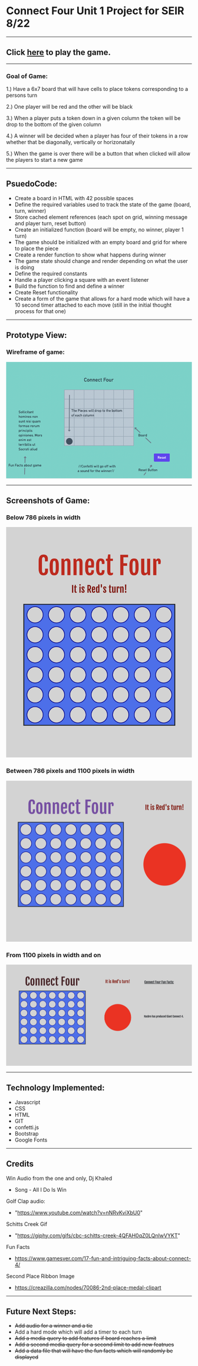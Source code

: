 # Connect Four Unit 1 Project for SEIR 8/22

---

## Click [here](https://chris-elliott-connect-four.netlify.app/) to play the game.
---





### Goal of Game:

1.) Have a 6x7 board that will have cells to place tokens corresponding to a persons turn 

2.) One player will be red and the other will be black 

3.) When a player puts a token down in a given column the token will be drop to the bottom of the given column 

4.) A winner will be decided when a player has four of their tokens in a row whether that be diagonally, vertically or horizonatally

5.) When the game is over there will be a button that when clicked will allow the players to start a new game 

---
## PsuedoCode:

- Create a board in HTML with 42 possible spaces 
- Define the required variables used to track the state of the game (board, turn, winner)
- Store cached element references (each spot on grid, winning message and player turn, reset button)
- Create an initialized function (board will be empty, no winner, player 1 turn)
- The game should be initialized with an empty board and grid for where to place the piece
- Create a render function to show what happens during winner 
- The game state should change and render depending on what the user is doing 
- Define the required constants
- Handle a player clicking a square with an event listener 
- Build the function to find and define a winner
- Create Reset functionality
- Create a form of the game that allows for a hard mode which will have a 10 second timer attached to each move (still in the initial thought process for that one)

---
## Prototype View:
### Wireframe of game:
![connect four wireframe](assets/game-wireframe.png)

---
## Screenshots of Game: 
### Below 786 pixels in width
![connect four first screenshot](assets/Screenshot-1.png)
### Between 786 pixels and 1100 pixels in width 
![connect four second screenshot](assets/Screenshot-2.png)
### From 1100 pixels in width and on
![connect four third screenshot](assets/Screenshot-3.png)

---
## Technology Implemented: 
- Javascript
- CSS
- HTML
- GIT
- confetti.js
- Bootstrap 
- Google Fonts


---
## Credits

Win Audio from the one and only, Dj Khaled 

- Song - All I Do Is Win 

Golf Clap audio: 
  
- "https://www.youtube.com/watch?v=nNRvKviXbU0"

Schitts Creek Gif 
  
- "https://giphy.com/gifs/cbc-schitts-creek-4QFAH0qZ0LQnIwVYKT"

Fun Facts 
  
- https://www.gamesver.com/17-fun-and-intriguing-facts-about-connect-4/

Second Place Ribbon Image

- https://creazilla.com/nodes/70086-2nd-place-medal-clipart

---
## Future Next Steps:

- ~~Add audio for a winner and a tie~~
- Add a hard mode which will add a timer to each turn
- ~~Add a media query to add features if board reaches a limit~~ 
- ~~Add a second media query for a second limit to add new featrues~~ 
- ~~Add a data file that will have the fun facts which will randomly be displayed~~ 